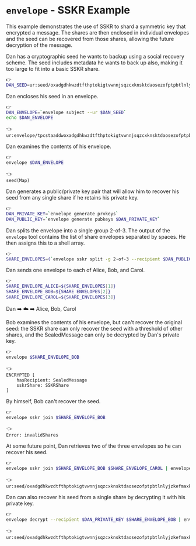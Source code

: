 # `envelope` - SSKR Example

This example demonstrates the use of SSKR to shard a symmetric key that encrypted a message. The shares are then enclosed in individual envelopes and the seed can be recovered from those shares, allowing the future decryption of the message.

Dan has a cryptographic seed he wants to backup using a social recovery scheme. The seed includes metadata he wants to back up also, making it too large to fit into a basic SSKR share.

```bash
👉
DAN_SEED=ur:seed/oxadgdhkwzdtfthptokigtvwnnjsqzcxknsktdaosezofptpbtlnlyjzkefmaxkpfyhsjpjecxgdkpjpjojzihcxfpjskphscxgsjlkoihaakskggsjljpihjncxinjojkkpjncxiejljzjljpcxjkinjycxhsjnihjydwcxiajljtjkihiajyihjykpjpcxhsieinjoinjkiainjtiocxihjzinjydwcxjkihiecxiejlcxihinkpjkjnjliecxjyihjnjojljpcxinjtiainieiniekpjtjycxkpjycxjzhsidjljpihcxihjycxiejljzjljpihcxjnhsiojthscxhsjzinjskphsdmluwmoxny
```

Dan encloses his seed in an envelope.

```bash
👉
DAN_ENVELOPE=`envelope subject --ur $DAN_SEED`
echo $DAN_ENVELOPE
```

```
👈
ur:envelope/tpcstaaddwoxadgdhkwzdtfthptokigtvwnnjsqzcxknsktdaosezofptpbtlnlyjzkefmaxkpfyhsjpjecxgdkpjpjojzihcxfpjskphscxgsjlkoihaakskggsjljpihjncxinjojkkpjncxiejljzjljpcxjkinjycxhsjnihjydwcxiajljtjkihiajyihjykpjpcxhsieinjoinjkiainjtiocxihjzinjydwcxjkihiecxiejlcxihinkpjkjnjliecxjyihjnjojljpcxinjtiainieiniekpjtjycxkpjycxjzhsidjljpihcxihjycxiejljzjljpihcxjnhsiojthscxhsjzinjskphsdmrddkrfpf
```

Dan examines the contents of his envelope.

```bash
👉
envelope $DAN_ENVELOPE
```

```
👈
seed(Map)
```

Dan generates a public/private key pair that will allow him to recover his seed from any single share if he retains his private key.

```bash
👉
DAN_PRIVATE_KEY=`envelope generate prvkeys`
DAN_PUBLIC_KEY=`envelope generate pubkeys $DAN_PRIVATE_KEY`
```

Dan splits the envelope into a single group 2-of-3. The output of the `envelope` tool contains the list of share envelopes separated by spaces. He then assigns this to a shell array.

```bash
👉
SHARE_ENVELOPES=(`envelope sskr split -g 2-of-3 --recipient $DAN_PUBLIC_KEY $DAN_ENVELOPE`)
```

Dan sends one envelope to each of Alice, Bob, and Carol.

```bash
👉
SHARE_ENVELOPE_ALICE=${SHARE_ENVELOPES[1]}
SHARE_ENVELOPE_BOB=${SHARE_ENVELOPES[2]}
SHARE_ENVELOPE_CAROL=${SHARE_ENVELOPES[3]}
```

Dan ➡️ ☁️ ➡️ Alice, Bob, Carol

Bob examines the contents of his envelope, but can't recover the original seed: the SSKR share can only recover the seed with a threshold of other shares, and the SealedMessage can only be decrypted by Dan's private key.

```bash
👉
envelope $SHARE_ENVELOPE_BOB
```

```
👈
ENCRYPTED [
    hasRecipient: SealedMessage
    sskrShare: SSKRShare
]
```

By himself, Bob can't recover the seed.

```bash
👉
envelope sskr join $SHARE_ENVELOPE_BOB
```

```
👈
Error: invalidShares
```

At some future point, Dan retrieves two of the three envelopes so he can recover his seed.

```bash
👉
envelope sskr join $SHARE_ENVELOPE_BOB $SHARE_ENVELOPE_CAROL | envelope extract --ur
```

```
👈
ur:seed/oxadgdhkwzdtfthptokigtvwnnjsqzcxknsktdaosezofptpbtlnlyjzkefmaxkpfyhsjpjecxgdkpjpjojzihcxfpjskphscxgsjlkoihaakskggsjljpihjncxinjojkkpjncxiejljzjljpcxjkinjycxhsjnihjydwcxiajljtjkihiajyihjykpjpcxhsieinjoinjkiainjtiocxihjzinjydwcxjkihiecxiejlcxihinkpjkjnjliecxjyihjnjojljpcxinjtiainieiniekpjtjycxkpjycxjzhsidjljpihcxihjycxiejljzjljpihcxjnhsiojthscxhsjzinjskphsdmluwmoxny
```

Dan can also recover his seed from a single share by decrypting it with his private key.

```bash
👉
envelope decrypt --recipient $DAN_PRIVATE_KEY $SHARE_ENVELOPE_BOB | envelope extract --wrapped | envelope extract --ur
```

```
👈
ur:seed/oxadgdhkwzdtfthptokigtvwnnjsqzcxknsktdaosezofptpbtlnlyjzkefmaxkpfyhsjpjecxgdkpjpjojzihcxfpjskphscxgsjlkoihaakskggsjljpihjncxinjojkkpjncxiejljzjljpcxjkinjycxhsjnihjydwcxiajljtjkihiajyihjykpjpcxhsieinjoinjkiainjtiocxihjzinjydwcxjkihiecxiejlcxihinkpjkjnjliecxjyihjnjojljpcxinjtiainieiniekpjtjycxkpjycxjzhsidjljpihcxihjycxiejljzjljpihcxjnhsiojthscxhsjzinjskphsdmluwmoxny
```
